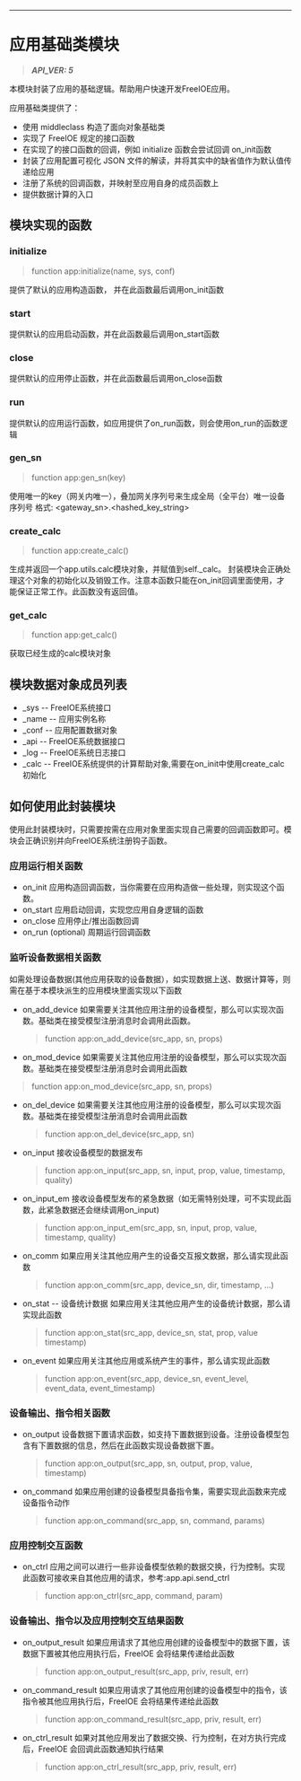 
---

# 应用基础类模块

> ***API_VER: 5***

本模块封装了应用的基础逻辑。帮助用户快速开发FreeIOE应用。

应用基础类提供了：

* 使用 middleclass 构造了面向对象基础类
* 实现了 FreeIOE 规定的接口函数
* 在实现了的接口函数的回调，例如 initialize 函数会尝试回调 on_init函数
* 封装了应用配置可视化 JSON 文件的解读，并将其实中的缺省值作为默认值传递给应用
* 注册了系统的回调函数，并映射至应用自身的成员函数上
* 提供数据计算的入口


## 模块实现的函数

### initialize
> function app:initialize(name, sys, conf)
>

提供了默认的应用构造函数， 并在此函数最后调用on_init函数

### start

提供默认的应用启动函数，并在此函数最后调用on_start函数

### close

提供默认的应用停止函数，并在此函数最后调用on_close函数

### run

提供默认的应用运行函数，如应用提供了on_run函数，则会使用on_run的函数逻辑


### gen_sn
> function app:gen_sn(key)
>

使用唯一的key（网关内唯一），叠加网关序列号来生成全局（全平台）唯一设备序列号 格式: <gateway_sn>.<hashed_key_string>

### create_calc
> function app:create_calc()
>

生成并返回一个app.utils.calc模块对象，并赋值到self._calc。 封装模块会正确处理这个对象的初始化以及销毁工作。注意本函数只能在on_init回调里面使用，才能保证正常工作。此函数没有返回值。

### get_calc
> function app:get_calc()
>

获取已经生成的calc模块对象

## 模块数据对象成员列表

* \_sys -- FreeIOE系统接口
* \_name -- 应用实例名称
* \_conf -- 应用配置数据对象
* \_api -- FreeIOE系统数据接口
* \_log -- FreeIOE系统日志接口
* \_calc -- FreeIOE系统提供的计算帮助对象,需要在on_init中使用create_calc初始化

## 如何使用此封装模块

使用此封装模块时，只需要按需在应用对象里面实现自己需要的回调函数即可。模块会正确识别并向FreeIOE系统注册钩子函数。

### 应用运行相关函数

* on_init
  应用构造回调函数，当你需要在应用构造做一些处理，则实现这个函数。
* on_start
  应用启动回调，实现您应用自身逻辑的函数
* on_close
  应用停止/推出函数回调
* on_run (optional)
  周期运行回调函数

### 监听设备数据相关函数

如需处理设备数据(其他应用获取的设备数据），如实现数据上送、数据计算等，则需在基于本模块派生的应用模块里面实现以下函数

* on_add_device
  如果需要关注其他应用注册的设备模型，那么可以实现次函数。基础类在接受模型注册消息时会调用此函数。
  > function app:on_add_device(src_app, sn, props)
* on_mod_device
  如果需要关注其他应用注册的设备模型，那么可以实现次函数。基础类在接受模型注册消息时会调用此函数
 > function app:on_mod_device(src_app, sn, props)
* on_del_device
  如果需要关注其他应用注册的设备模型，那么可以实现次函数。基础类在接受模型注册消息时会调用此函数
  > function app:on_del_device(src_app, sn)
* on_input
  接收设备模型的数据发布
  > function app:on_input(src_app, sn, input, prop, value, timestamp, quality)
* on_input_em
  接收设备模型发布的紧急数据（如无需特别处理，可不实现此函数，此紧急数据还会继续调用on_input)
  > function app:on_input_em(src_app, sn, input, prop, value, timestamp, quality)
* on_comm
  如果应用关注其他应用产生的设备交互报文数据，那么请实现此函数
  > function app:on_comm(src_app, device_sn, dir, timestamp, ...)
* on_stat -- 设备统计数据
  如果应用关注其他应用产生的设备统计数据，那么请实现此函数
  > function app:on_stat(src_app, device_sn, stat, prop, value timestamp)
* on_event
  如果应用关注其他应用或系统产生的事件，那么请实现此函数
  > function app:on_event(src_app, device_sn, event_level, event_data, event_timestamp)

### 设备输出、指令相关函数

* on_output
  设备数据下置请求函数，如支持下置数据到设备。注册设备模型包含有下置数据的信息，然后在此函数实现设备数据下置。
  > function app:on_output(src_app, sn, output, prop, value, timestamp)
* on_command
  如果应用创建的设备模型具备指令集，需要实现此函数来完成设备指令动作
  > function app:on_command(src_app, sn, command, params)

### 应用控制交互函数

* on_ctrl
  应用之间可以进行一些非设备模型依赖的数据交换，行为控制。实现此函数可接收来自其他应用的请求，参考:app.api.send_ctrl
  > function app:on_ctrl(src_app, command, param)

### 设备输出、指令以及应用控制交互结果函数

* on_output_result
  如果应用请求了其他应用创建的设备模型中的数据下置，该数据下置被其他应用执行后，FreeIOE 会将结果传递给此函数
  > function app:on_output_result(src_app, priv, result, err)
* on_command_result
  如果应用请求了其他应用创建的设备模型中的指令，该指令被其他应用执行后，FreeIOE 会将结果传递给此函数
  > function app:on_command_result(src_app, priv, result, err)
* on_ctrl_result
  如果对其他应用发出了数据交换、行为控制，在对方执行完成后，FreeIOE 会回调此函数通知执行结果
  > function app:on_ctrl_result(src_app, priv, result, err)
